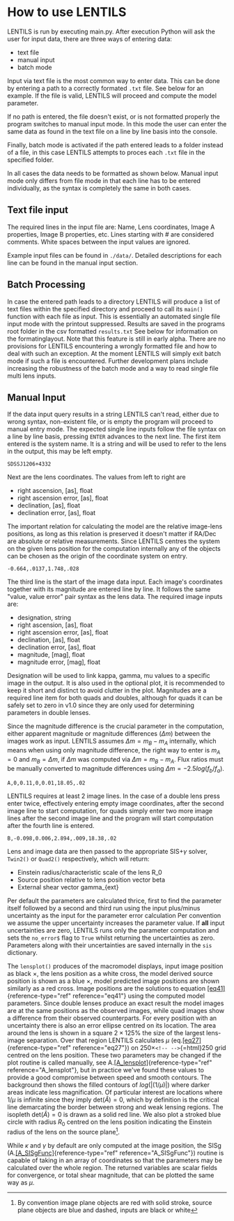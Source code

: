 # How to use LENTILS

LENTILS is run by executing main.py. After execution Python will ask the user for input data, there are three ways
of entering data:

-   text file
-   manual input
-   batch mode

Input via text file is the most common way to enter data. This can be
done by entering a path to a correctly formated ```.txt``` file. See below for an example. If the file is 
valid, LENTILS will proceed and compute the model parameter.

If no path is entered, the file doesn't exist, or is not
formatted properly the program switches to manual input mode. In this
mode the user can enter the same data as found in the text file on a line by
line basis into the console.

Finally, batch mode is activated if the path
entered leads to a folder instead of a file, in this case LENTILS attempts to proces each ```.txt``` file in the specified folder.

In all cases the data needs to be formatted as shown below. Manual input
mode only differs from file mode in that each line has to be entered
individually, as the syntax is completely the same in both cases.

## Text file input

The required lines in the input file are: Name, Lens coordinates, Image
A properties, Image B properties, etc. Lines starting with \# are
considered comments. White spaces between the input
values are ignored.

Example input files can be found in ```./data/```. Detailed descriptions for each line can be found in the manual input
section.

## Batch Processing

In case the entered path leads to a directory LENTILS will produce a
list of text files within the specified directory and proceed to call
its ```main()``` function with each file as input. This is essentially an
automated single file input mode with the printout suppressed. Results
are saved in the programs root folder in the csv formatted ```results.txt```
See below for information on the formatinglayout. Note that this feature is still in early alpha.
There are no provisions for LENTILS encountering a wrongly formatted
file and how to deal with such an exception. At the moment LENTILS will
simply exit batch mode if such a file is encountered. Further
development plans include increasing the robustness of the batch mode
and a way to read single file multi lens inputs.

## Manual Input

If the data input query results in a string LENTILS can't read, either
due to wrong syntax, non-existent file, or is empty the program will
proceed to manual entry mode. The expected single line inputs follow the
file syntax on a line by line basis, pressing ```ENTER``` advances to the
next line.
The first item entered is the system name. It is a string and will be
used to refer to the lens in the output, this may be left empty.

```
SDSSJ1206+4332
```

Next are the lens coordinates. The values from left to right are

-   right ascension, [as],  float
-   right ascension error, [as], float
-   declination, [as], float
-   declination error, [as], float

The important relation for calculating the model are the relative
image-lens positions, as long as this relation is preserved it doesn't
matter if RA/Dec are absolute or relative measurements. Since LENTILS
centres the system on the given lens position for the computation
internally any of the objects can be chosen as the origin of the
coordinate system on entry.

```
-0.664,.0137,1.748,.028
```

The third line is the start of the image data input. Each image's
coordinates together with its magnitude are entered line by line. It
follows the same "value, value error" pair syntax as the lens data. The
required image inputs are:

-   designation, string
-   right ascension, [as], float
-   right ascension error, [as], float
-   declination, [as], float
-   declination error, [as], float
-   magnitude, [mag], float
-   magnitude error, [mag], float

Designation will be used to link kappa, gamma, mu values to a
specific image in the output. It is also used in the optional plot, it is recommended
to keep it short and distinct to avoid clutter in the plot.
Magnitudes are a required line item for both quads and doubles, although
for quads it can be safely set to zero in v1.0 since they are only used
for determining parameters in double lenses.

Since the magnitude difference is the crucial parameter in the computation, either
apparent magnitude or magnitude differences ($\Delta m$) between the
images work as input. LENTILS assumes $\Delta m=m_B-m_A$ internally, which means when using only magnitude difference, the right way to enter is $m_A=0$
and $m_B=\Delta m$, if $\Delta m$ was computed via $\Delta m=m_B-m_A$.
Flux ratios must be manually converted to magnitude differences using
$\Delta m=-2.5log(f_b/f_a)$.

```
A,0,0.11,0,0.01,18.05,.02
```

LENTILS requires at least 2 image lines. In the case of a double lens
press enter twice, effectively entering empty image coordinates, after
the second image line to start computation, for quads simply enter two
more image lines after the second image line and the program will start
computation after the fourth line is entered.

```
B,-0.098,0.006,2.894,.009,18.38,.02
```

Lens and image data are then passed to the appropriate SIS+$\gamma$
solver, ```Twin2()``` or ```Quad2()``` respectively, which will return:

-   Einstein radius/characteristic scale of the lens R_0
-   Source position relative to lens position vector beta 
-   External shear vector gamma_{ext}

Per default the parameters are calculated thrice, first to find the
parameter itself followed by a second and third run using the
input plus/minus uncertainty as the input for the parameter error calculation
Per convention we assume the upper uncertainty increases
the parameter value. 
If **all** input uncertainties are zero,
LENTILS runs only the parameter computation and sets the ```no_error$```
flag to ```True``` whilst returning the uncertainties as zero. Parameters
along with their uncertainties are saved internally in the ```sis```
dictionary.








The ```lensplot()``` produces of the macromodel displays, input
image position as black $\times$, the lens position as a white cross,
the model derived source position is shown as a blue $\times$, model
predicted image positions are shown similarly as a red cross. Image
positions are the solutions to equation
[\[eq41\]](#eq41){reference-type="ref" reference="eq41"} using the
computed model parameters. Since double lenses produce an exact result
the model images are at the same positions as the observed images, while
quad images show a difference from their observed counterparts. For
every position with an uncertainty there is also an error ellipse
centred on its location. The area around the lens is shown in a square
$2\times125\%$ the size of the largest lens-image separation. Over that
region LENTILS calculates $\mu$
(eq.[\[eq27\]](#eq27){reference-type="ref" reference="eq27"}) on
250$\times$`<!-- -->`{=html}250 grid centred on the lens position. These
two parameters may be changed if the plot routine is called manually,
see A.[\[A_lensplot\]](#A_lensplot){reference-type="ref"
reference="A_lensplot"}, but in practice we've found these values to
provide a good compromise between speed and smooth contours. The
background then shows the filled contours of $log(|(1/\mu)|)$ where
darker areas indicate less magnification. Of particular interest are
locations where $1/\mu$ is infinite since they imply det$(\hat{A})=0$,
which by definition is the critical line demarcating the border between
strong and weak lensing regions. The isopleth det($\hat{A})=0$ is drawn
as a solid red line. We also plot a stroked blue circle with radius
$R_0$ centred on the lens position indicating the Einstein radius of the
lens on the source plane[^1].

While $\kappa$ and $\gamma$ by default are only computed at the image
position, the SISg (A.[\[A_SISgFunc\]](#A_SISgFunc){reference-type="ref"
reference="A_SISgFunc"}) routine is capable of taking in an array of
coordinates so that the parameters may be calculated over the whole
region. The returned variables are scalar fields for convergence, or
total shear magnitude, that can be plotted the same way as $\mu$.

[^1]: By convention image plane objects are red with solid stroke,
    source plane objects are blue and dashed, inputs are black or white
